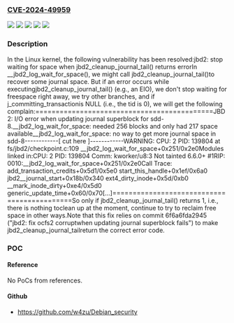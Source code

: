 ### [CVE-2024-49959](https://cve.mitre.org/cgi-bin/cvename.cgi?name=CVE-2024-49959)
![](https://img.shields.io/static/v1?label=Product&message=Linux&color=blue)
![](https://img.shields.io/static/v1?label=Version&message=&color=brightgreen)
![](https://img.shields.io/static/v1?label=Version&message=2.6.28%20&color=brightgreen)
![](https://img.shields.io/static/v1?label=Version&message=8c3f25d8950c3e9fe6c9849f88679b3f2a071550%20&color=brightgreen)
![](https://img.shields.io/static/v1?label=Vulnerability&message=n%2Fa&color=blue)

### Description

In the Linux kernel, the following vulnerability has been resolved:jbd2: stop waiting for space when jbd2_cleanup_journal_tail() returns errorIn __jbd2_log_wait_for_space(), we might call jbd2_cleanup_journal_tail()to recover some journal space. But if an error occurs while executingjbd2_cleanup_journal_tail() (e.g., an EIO), we don't stop waiting for freespace right away, we try other branches, and if j_committing_transactionis NULL (i.e., the tid is 0), we will get the following complain:============================================JBD2: I/O error when updating journal superblock for sdd-8.__jbd2_log_wait_for_space: needed 256 blocks and only had 217 space available__jbd2_log_wait_for_space: no way to get more journal space in sdd-8------------[ cut here ]------------WARNING: CPU: 2 PID: 139804 at fs/jbd2/checkpoint.c:109 __jbd2_log_wait_for_space+0x251/0x2e0Modules linked in:CPU: 2 PID: 139804 Comm: kworker/u8:3 Not tainted 6.6.0+ #1RIP: 0010:__jbd2_log_wait_for_space+0x251/0x2e0Call Trace: <TASK> add_transaction_credits+0x5d1/0x5e0 start_this_handle+0x1ef/0x6a0 jbd2__journal_start+0x18b/0x340 ext4_dirty_inode+0x5d/0xb0 __mark_inode_dirty+0xe4/0x5d0 generic_update_time+0x60/0x70[...]============================================So only if jbd2_cleanup_journal_tail() returns 1, i.e., there is nothing toclean up at the moment, continue to try to reclaim free space in other ways.Note that this fix relies on commit 6f6a6fda2945 ("jbd2: fix ocfs2 corruptwhen updating journal superblock fails") to make jbd2_cleanup_journal_tailreturn the correct error code.

### POC

#### Reference
No PoCs from references.

#### Github
- https://github.com/w4zu/Debian_security

